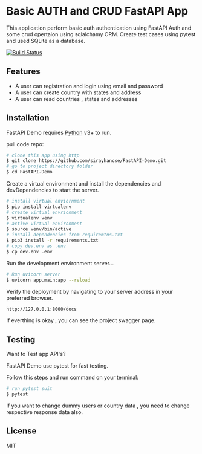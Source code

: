 # Basic AUTH and CRUD FastAPI App
  This application perform basic auth authentication using FastAPI Auth and some crud opertaion using sqlalchamy ORM. Create test cases using pytest and used SQLite as a database. 


[![Build Status](https://travis-ci.org/joemccann/dillinger.svg?branch=master)](https://travis-ci.org/joemccann/dillinger)


## Features

- A user can registration and login using email and password
- A user can create country with states and address
- A user can read countries , states and addresses


## Installation

FastAPI Demo requires [Python](https://python.org/) v3+ to run.

pull code repo:
```sh
# clone this app using http
$ git clone https://github.com/sirayhancse/FastAPI-Demo.git
# go to project directory folder
$ cd FastAPI-Demo
```
Create a virtual environment and install the dependencies and devDependencies to start the server.

```sh
# install virtual enviornment 
$ pip install virtualenv
# create virtual envrionment
$ virtualenv venv
# active virtual environment
$ source venv/bin/active
# install dependencies from requiremtns.txt
$ pip3 install -r requirements.txt
# copy dev.env as .env
$ cp dev.env .env
```

Run the development environment server...

```sh
# Run uvicorn server
$ uvicorn app.main:app --reload
```
Verify the deployment by navigating to your server address in
your preferred browser.

```sh
http://127.0.0.1:8000/docs
```
If everthing is okay , you can see the project swagger page.

## Testing

Want to Test app API's?

FastAPI Demo use pytest for fast testing.

Follow this steps and run command on your terminal:


```sh
# run pytest suit
$ pytest
```
If you want to change dummy users or country data , you need to change respective response data also.
## License

MIT

